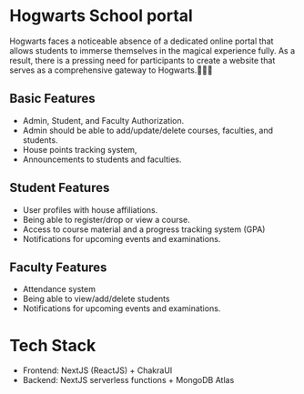 # Hogwarts School portal

Hogwarts faces a noticeable absence of a dedicated online portal that allows students to immerse themselves in the magical experience fully. As a result, there is a pressing need for participants to create a website that serves as a comprehensive gateway to Hogwarts.🏰🧙‍♂️

## Basic Features

- Admin, Student, and Faculty Authorization.
- Admin should be able to add/update/delete courses, faculties, and students.
- House points tracking system,
- Announcements to students and faculties.

## Student Features

- User profiles with house affiliations.
- Being able to register/drop or view a course.
- Access to course material and a progress tracking system (GPA)
- Notifications for upcoming events and examinations.

## Faculty Features

- Attendance system
- Being able to view/add/delete students
- Notifications for upcoming events and examinations.

# Tech Stack

- Frontend: NextJS (ReactJS) + ChakraUI
- Backend: NextJS serverless functions + MongoDB Atlas
